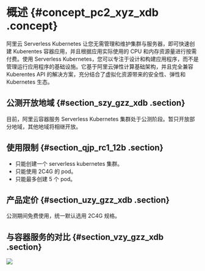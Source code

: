 # 概述 {#concept_pc2_xyz_xdb .concept}

阿里云 Serverless Kubernetes 让您无需管理和维护集群与服务器，即可快速创建 Kuberentes 容器应用，并且根据应用实际使用的 CPU 和内存资源量进行按需付费。使用 Serverless Kubernetes，您可以专注于设计和构建应用程序，而不是管理运行应用程序的基础设施。它基于阿里云弹性计算基础架构，并且完全兼容 Kuberentes API 的解决方案，充分结合了虚拟化资源带来的安全性、弹性和 Kubernetes 生态。

## 公测开放地域 {#section_szy_gzz_xdb .section}

目前，阿里云容器服务 Serverless Kubernetes 集群处于公测阶段。暂只开放部分地域，其他地域将相继开放。

## 使用限制 {#section_qjp_rc1_12b .section}

-   只能创建一个 serverless kubernetes 集群。
-   只能使用 2C4G 的 pod。
-   只能最多创建 5 个 pod。

## 产品定价 {#section_uzy_gzz_xdb .section}

公测期间免费使用，统一默认选用 2C4G 规格。

## 与容器服务的对比 {#section_vzy_gzz_xdb .section}

![](http://static-aliyun-doc.oss-cn-hangzhou.aliyuncs.com/assets/img/6957/15350953084736_zh-CN.png)

